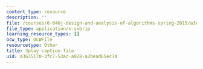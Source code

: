 ```yaml
---
content_type: resource
description: ''
file: /courses/6-046j-design-and-analysis-of-algorithms-spring-2015/a36351703fc753aca928a2bead65ec74_U4x-hzhohB8.vtt
file_type: application/x-subrip
learning_resource_types: []
ocw_type: OCWFile
resourcetype: Other
title: 3play caption file
uid: a3635170-3fc7-53ac-a928-a2bead65ec74
---
```

